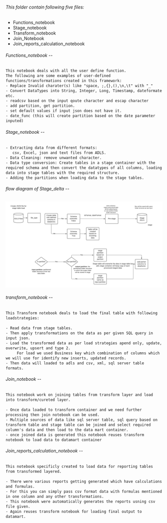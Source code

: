###### This folder contain following five files:
  * Functions_notebook
  * Stage_notebook
  * Transform_notebook
  * Join_Notebook
  * Join_reports_calculation_notebook

###### Functions_notebook --
    This notebook deals with all the user define function.
    The following are some examples of user-defined functions/transformations created in this framework:
    - Replace Invalid charater(s) like "space, ;,{},(),\n,\t" with "_"
    - Convert DataTypes into String, Integer, Long, Timestamp, dateformate etc.
    - readcsv based on the input qoute character and escap character
    - add partition, get partition.
    - set default values if input json does not have it.
    - date_func (this will create partition based on the date parameter inputed)

###### Stage_notebook --
   
    - Extracting data from different formats:
       csv, Excel, json and text files from ADLS. 
    - Data Cleaning: remove unwanted character.
    - Data type conversion: Create tables in a stage container with the required schema and then convert the datatypes of all columns, loading data into stage tables with the required structure.
    - Adding the partitions when loading data to the stage tables.

###### flow diagram of Stage_delta --    
![dataflow](https://github.com/nhatode/databricks_framework/blob/main/images/Stage_Template.jpeg "dataflow")

  


###### transform_notebook --
    This Transform notebook deals to load the final table with following loadstrategies: 
    
    - Read data from stage tables. 
    - Then apply transformations on the data as per given SQL query in input json. 
    - Load the transformed data as per load strategies apend only, update, overwrite, upsert and type 2.
	     For load we used Business key which combination of columns which we will use for identify new inserts, updated records. 
    - Then data will loaded to adls and csv, xml, sql server table formats.
    
###### Join_notebook --
    This notebook work on joining tables from transform layer and load into transform/cureted layer.
    
    - Once data loaded to transform container and we need further processing then join notebook can be used. 
    - Multiple sources of data like sql server table, sql query based on transform table and stage table can be joined and select required column's data and then load to the data mart container. 
    - once joined data is generated this notebook reuses transform notebook to load data to datamart container
    

###### Join_reports_calculation_notebook --
    This notebook specificly created to load data for reporting tables from transformed layered.
    
    - There were various reports getting generated which have calculations and formulas.
    - For this you can simply pass csv format data with formulas mentioned in one column and any other transformations.
    - This notebook were automatically generates the reports usning csv file given.
    - Again reuses transform notebook for loading final output to datamart.


